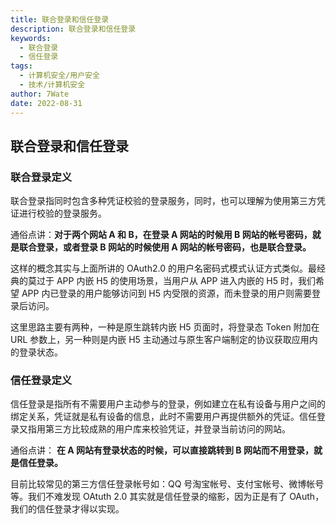 ```yaml
---
title: 联合登录和信任登录
description: 联合登录和信任登录
keywords:
  - 联合登录
  - 信任登录
tags:
  - 计算机安全/用户安全
  - 技术/计算机安全
author: 7Wate
date: 2022-08-31
---
```


## 联合登录和信任登录

### 联合登录定义

联合登录指同时包含多种凭证校验的登录服务，同时，也可以理解为使用第三方凭证进行校验的登录服务。

通俗点讲：**对于两个网站 A 和 B，在登录 A 网站的时候用 B 网站的帐号密码，就是联合登录，或者登录 B 网站的时候使用 A 网站的帐号密码，也是联合登录。**

这样的概念其实与上面所讲的 OAuth2.0 的用户名密码式模式认证方式类似。最经典的莫过于 APP 内嵌 H5 的使用场景，当用户从 APP 进入内嵌的 H5 时，我们希望 APP 内已登录的用户能够访问到 H5 内受限的资源，而未登录的用户则需要登录后访问。

这里思路主要有两种，一种是原生跳转内嵌 H5 页面时，将登录态 Token 附加在 URL 参数上，另一种则是内嵌 H5 主动通过与原生客户端制定的协议获取应用内的登录状态。

### 信任登录定义

信任登录是指所有不需要用户主动参与的登录，例如建立在私有设备与用户之间的绑定关系，凭证就是私有设备的信息，此时不需要用户再提供额外的凭证。信任登录又指用第三方比较成熟的用户库来校验凭证，并登录当前访问的网站。

通俗点讲： **在 A 网站有登录状态的时候，可以直接跳转到 B 网站而不用登录，就是信任登录。**

目前比较常见的第三方信任登录帐号如：QQ 号淘宝帐号、支付宝帐号、微博帐号等。我们不难发现 OAtuth 2.0 其实就是信任登录的缩影，因为正是有了 OAuth，我们的信任登录才得以实现。
